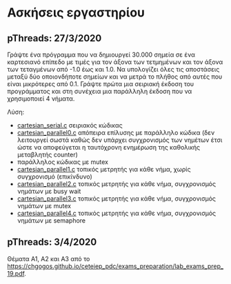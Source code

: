 # Ασκήσεις εργαστηρίου 

## pThreads: 27/3/2020

Γράψτε ένα πρόγραμμα που να δημιουργεί 30.000 σημεία σε ένα καρτεσιανό επίπεδο με τιμές για τον άξονα των τετμημένων και τον άξονα των τεταγμένων από -1.0 έως και 1.0. Να υπολογίζει όλες τις αποστάσεις μεταξύ δύο οποιονδήποτε σημείων και να μετρά το πλήθος από αυτές που είναι μικρότερες από 0.1. Γράψτε πρώτα μια σειριακή έκδοση του προγράμματος και στη συνέχεια μια παράλληλη έκδοση που να χρησιμοποιεί 4 νήματα.

Λύση:

* [cartesian_serial.c](./lab_ex1/cartesian_serial.c) σειριακός κώδικας 
* [cartesian_parallel0.c](./lab_ex1/cartesian_parallel0.c) απόπειρα επίλυσης με παράλληλο κώδικα (δεν λειτουργεί σωστά καθώς δεν υπάρχει συγχρονισμός των νημέτων έτσι ώστε να αποφεύγεται η ταυτόχρονη ενημέρωση της καθολικής μεταβλητής counter)
* παράλληλος κώδικας με mutex
* [cartesian_parallel1.c](./lab_ex1/cartesian_parallel1.c) τοπικός μετρητής για κάθε νήμα, χωρίς συγχρονισμό (επικίνδυνο)
* [cartesian_parallel2.c](./lab_ex1/cartesian_parallel2.c) τοπικός μετρητής για κάθε νήμα, συγχρονισμός νημάτων με busy wait
* [cartesian_parallel3.c](./lab_ex1/cartesian_parallel3.c) τοπικός μετρητής για κάθε νήμα, συγχρονισμός νημάτων με mutex
* [cartesian_parallel4.c](./lab_ex1/cartesian_parallel4.c) τοπικός μετρητής για κάθε νήμα, συγχρονισμός νημάτων με semaphore


## pThreads: 3/4/2020

Θέματα Α1, Α2 και A3 από το <https://chgogos.github.io/ceteiep_pdc/exams_preparation/lab_exams_prep_19.pdf>.